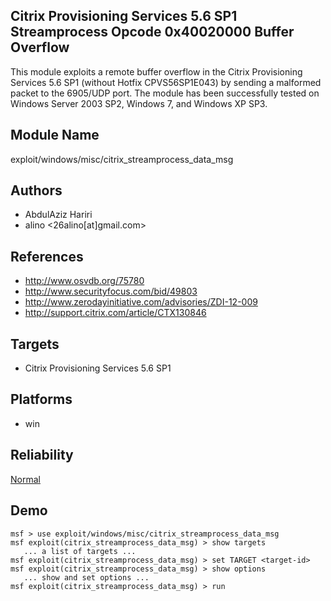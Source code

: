 ## Citrix Provisioning Services 5.6 SP1 Streamprocess Opcode 0x40020000 Buffer Overflow

This module exploits a remote buffer overflow in the Citrix 
Provisioning Services 5.6 SP1 (without Hotfix CPVS56SP1E043) 
by sending a malformed packet to the 6905/UDP port. The 
module has been successfully tested on Windows Server 2003 
SP2, Windows 7, and Windows XP SP3.


## Module Name
exploit/windows/misc/citrix_streamprocess_data_msg

## Authors
* AbdulAziz Hariri
* alino <26alino[at]gmail.com>


## References
* http://www.osvdb.org/75780
* http://www.securityfocus.com/bid/49803
* http://www.zerodayinitiative.com/advisories/ZDI-12-009
* http://support.citrix.com/article/CTX130846



## Targets
* Citrix Provisioning Services 5.6 SP1


## Platforms
* win

## Reliability
[Normal](https://github.com/rapid7/metasploit-framework/wiki/Exploit-Ranking)

## Demo

```
msf > use exploit/windows/misc/citrix_streamprocess_data_msg
msf exploit(citrix_streamprocess_data_msg) > show targets
   ... a list of targets ...
msf exploit(citrix_streamprocess_data_msg) > set TARGET <target-id>
msf exploit(citrix_streamprocess_data_msg) > show options
   ... show and set options ...
msf exploit(citrix_streamprocess_data_msg) > run
```
    
    
